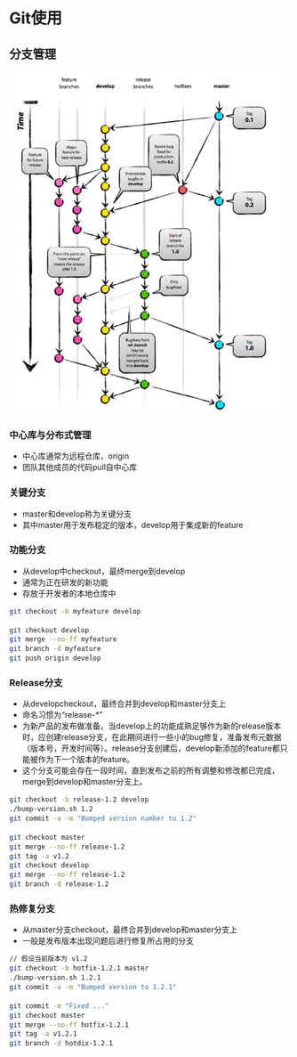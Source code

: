 # Git使用
## 分支管理
![](img/2020-03-11-10-38-52.png)

### 中心库与分布式管理
+ 中心库通常为远程仓库，origin
+ 团队其他成员的代码pull自中心库

### 关键分支
+ master和develop称为关键分支
+ 其中master用于发布稳定的版本，develop用于集成新的feature

### 功能分支
+ 从develop中checkout，最终merge到develop
+ 通常为正在研发的新功能
+ 存放于开发者的本地仓库中

```bash
git checkout -b myfeature develop

git checkout develop
git merge --no-ff myfeature
git branch -d myfeature
git push origin develop
```

### Release分支
+ 从developcheckout，最终合并到develop和master分支上
+ 命名习惯为“release-*”
+ 为新产品的发布做准备。当develop上的功能成熟足够作为新的release版本时，应创建release分支，在此期间进行一些小的bug修复，准备发布元数据（版本号，开发时间等）。release分支创建后，develop新添加的feature都只能被作为下一个版本的feature。
+ 这个分支可能会存在一段时间，直到发布之前的所有调整和修改都已完成，merge到develop和master分支上。

```bash
git checkout -b release-1.2 develop
./bump-version.sh 1.2
git commit -a -m "Bumped version number to 1.2"

git checkout master
git merge --no-ff release-1.2
git tag -a v1.2
git checkout develop
git merge --no-ff release-1.2
git branch -d release-1.2
```

### 热修复分支
+ 从master分支checkout，最终合并到develop和master分支上
+ 一般是发布版本出现问题后进行修复所占用的分支

```bash
// 假设当前版本为 v1.2
git checkout -b hotfix-1.2.1 master
./bump-version.sh 1.2.1
git commit -a -m "Bumped version to 1.2.1"

git commit -m "Fixed ..."
git checkout master
git merge --no-ff hotfix-1.2.1
git tag -a v1.2.1
git branch -d hotdix-1.2.1
```
